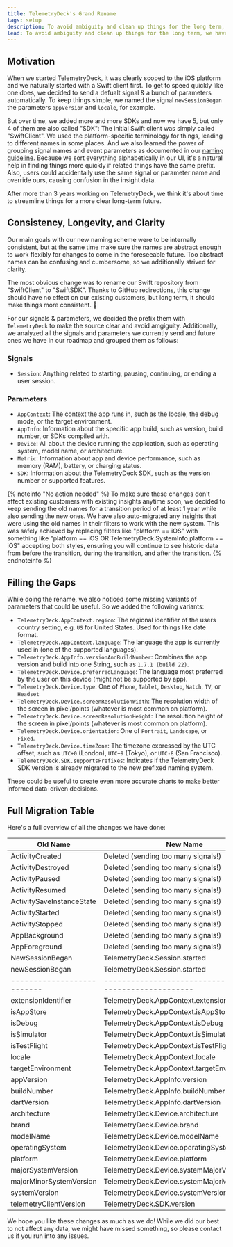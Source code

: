 ```yaml
---
title: TelemetryDeck's Grand Rename
tags: setup
description: To avoid ambiguity and clean up things for the long term, we have decided to rename quite a few things in all the TelemetryDeck SDKs. We have laid out a migration path, here's all you need to know about it.
lead: To avoid ambiguity and clean up things for the long term, we have decided to rename quite a few things in all the TelemetryDeck SDKs. We have laid out a migration path, here's all you need to know about it.
---
```


## Motivation

When we started TelemetryDeck, it was clearly scoped to the iOS platform and we naturally started with a Swift client first. To get to speed quickly like one does, we decided to send a defualt signal & a bunch of parameters automatically. To keep things simple, we named the signal `newSessionBegan` the parameters `appVersion` and `locale`, for example.

But over time, we added more and more SDKs and now we have 5, but only 4 of them are also called "SDK": The initial Swift client was simply called "SwiftClient". We used the platform-specific terminology for things, leading to different names in some places. And we also learned the power of grouping signal names and event parameters as documented in our [naming guideline](https://telemetrydeck.com/docs/articles/signal-type-naming/). Because we sort everything alphabetically in our UI, it's a natural help in finding things more quickly if related things have the same prefix. Also, users could accidentally use the same signal or parameter name and override ours, causing confusion in the insight data.

After more than 3 years working on TelemetryDeck, we think it's about time to streamline things for a more clear long-term future.

## Consistency, Longevity, and Clarity

Our main goals with our new naming scheme were to be internally consistent, but at the same time make sure the names are abstract enough to work flexibly for changes to come in the foreseeable future. Too abstract names can be confusing and cumbersome, so we additionally strived for clarity.

The most obvious change was to rename our Swift repository from "SwiftClient" to "SwiftSDK". Thanks to GitHub redirections, this change should have no effect on our existing customers, but long term, it should make things more consistent. 🎉

For our signals & parameters, we decided the prefix them with `TelemetryDeck` to make the source clear and avoid amgiguity. Additionally, we analyzed all the signals and parameters we currently send and future ones we have in our roadmap and grouped them as follows:

### Signals

- `Session`: Anything related to starting, pausing, continuing, or ending a user session.

### Parameters

- `AppContext`: The context the app runs in, such as the locale, the debug mode, or the target environment.
- `AppInfo`: Information about the specific app build, such as version, build number, or SDKs compiled with.
- `Device`: All about the device running the application, such as operating system, model name, or architecture.
- `Metric`: Information about app and device performance, such as memory (RAM), battery, or charging status.
- `SDK`: Information about the TelemetryDeck SDK, such as the version number or supported features.

{% noteinfo "No action needed" %}
To make sure these changes don't affect existing customers with existing insights anytime soon, we decided to keep sending the old names for a transition period of at least 1 year while also sending the new ones. We have also auto-migrated any insights that were using the old names in their filters to work with the new system. This was safely achieved by replacing filters like "platform == iOS" with something like "platform == iOS OR TelemetryDeck.SystemInfo.platform == iOS" accepting both styles, ensuring you will continue to see historic data from before the transition, during the transition, and after the transition.
{% endnoteinfo %}

<!-- Discussion: What about Top-N insights that use a parameter like "appVersion" which got renamed to "TelemetryDeck.SystemInfo.appVersion"? -->

## Filling the Gaps

While doing the rename, we also noticed some missing variants of parameters that could be useful. So we added the following variants:

- `TelemetryDeck.AppContext.region`: The regional identifier of the users country setting, e.g. `US` for United States. Used for things like date format.
- `TelemetryDeck.AppContext.language`: The language the app is currently used in (one of the supported languages).
- `TelemetryDeck.AppInfo.versionAndBuildNumber`: Combines the app version and build into one String, such as `1.7.1 (build 22)`.
- `TelemetryDeck.Device.preferredLanguage`: The language most preferred by the user on this device (might not be supported by app).
- `TelemetryDeck.Device.type`: One of `Phone`, `Tablet`, `Desktop`, `Watch`, `TV`, or `Headset`
- `TelemetryDeck.Device.screenResolutionWidth`: The resolution width of the screen in pixel/points (whatever is most common on platform).
- `TelemetryDeck.Device.screenResolutionHeight`: The resolution height of the screen in pixel/points (whatever is most common on platform).
- `TelemetryDeck.Device.orientation`: One of `Portrait`, `Landscape`, or `Fixed`.
- `TelemetryDeck.Device.timeZone`: The timezone expressed by the UTC offset, such as `UTC+0` (London), `UTC+9` (Tokyo), or `UTC-8` (San Francisco).
- `TelemetryDeck.SDK.supportsPrefixes`: Indicates if the TelemetryDeck SDK version is already migrated to the new prefixed naming system.

These could be useful to create even more accurate charts to make better informed data-driven decisions.

## Full Migration Table

Here's a full overview of all the changes we have done:

| Old Name                   | New Name                                                |
| -------------------------- | ------------------------------------------------------- |
| ActivityCreated            | Deleted (sending too many signals!)                     |
| ActivityDestroyed          | Deleted (sending too many signals!)                     |
| ActivityPaused             | Deleted (sending too many signals!)                     |
| ActivityResumed            | Deleted (sending too many signals!)                     |
| ActivitySaveInstanceState  | Deleted (sending too many signals!)                     |
| ActivityStarted            | Deleted (sending too many signals!)                     |
| ActivityStopped            | Deleted (sending too many signals!)                     |
| AppBackground              | Deleted (sending too many signals!)                     |
| AppForeground              | Deleted (sending too many signals!)                     |
| NewSessionBegan            | TelemetryDeck.Session.started                           |
| newSessionBegan            | TelemetryDeck.Session.started                           |
| -------------------------- | ------------------------------------------------------- |
| extensionIdentifier        | TelemetryDeck.AppContext.extensionIdentifier            |
| isAppStore                 | TelemetryDeck.AppContext.isAppStore                     |
| isDebug                    | TelemetryDeck.AppContext.isDebug                        |
| isSimulator                | TelemetryDeck.AppContext.isSimulator                    |
| isTestFlight               | TelemetryDeck.AppContext.isTestFlight                   |
| locale                     | TelemetryDeck.AppContext.locale                         |
| targetEnvironment          | TelemetryDeck.AppContext.targetEnvironment              |
| appVersion                 | TelemetryDeck.AppInfo.version                           |
| buildNumber                | TelemetryDeck.AppInfo.buildNumber                       |
| dartVersion                | TelemetryDeck.AppInfo.dartVersion                       |
| architecture               | TelemetryDeck.Device.architecture                       |
| brand                      | TelemetryDeck.Device.brand                              |
| modelName                  | TelemetryDeck.Device.modelName                          |
| operatingSystem            | TelemetryDeck.Device.operatingSystem                    |
| platform                   | TelemetryDeck.Device.platform                           |
| majorSystemVersion         | TelemetryDeck.Device.systemMajorVersion                 |
| majorMinorSystemVersion    | TelemetryDeck.Device.systemMajorMinorVersion            |
| systemVersion              | TelemetryDeck.Device.systemVersion                      |
| telemetryClientVersion     | TelemetryDeck.SDK.version                               |

We hope you like these changes as much as we do!
While we did our best to not affect any data, we might have missed something, so please contact us if you run into any issues.
